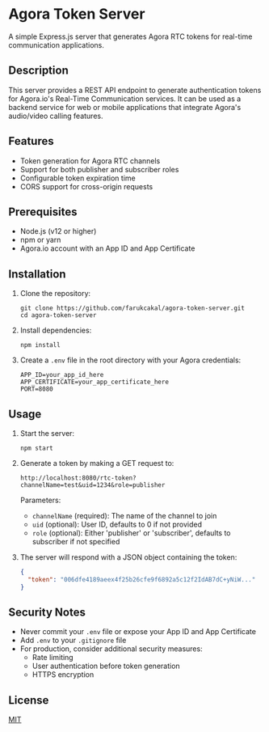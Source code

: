 # Agora Token Server

A simple Express.js server that generates Agora RTC tokens for real-time communication applications.

## Description

This server provides a REST API endpoint to generate authentication tokens for Agora.io's Real-Time Communication services. It can be used as a backend service for web or mobile applications that integrate Agora's audio/video calling features.

## Features

- Token generation for Agora RTC channels
- Support for both publisher and subscriber roles
- Configurable token expiration time
- CORS support for cross-origin requests

## Prerequisites

- Node.js (v12 or higher)
- npm or yarn
- Agora.io account with an App ID and App Certificate

## Installation

1. Clone the repository:
   ```
   git clone https://github.com/farukcakal/agora-token-server.git
   cd agora-token-server
   ```

2. Install dependencies:
   ```
   npm install
   ```

3. Create a `.env` file in the root directory with your Agora credentials:
   ```
   APP_ID=your_app_id_here
   APP_CERTIFICATE=your_app_certificate_here
   PORT=8080
   ```

## Usage

1. Start the server:
   ```
   npm start
   ```

2. Generate a token by making a GET request to:
   ```
   http://localhost:8080/rtc-token?channelName=test&uid=1234&role=publisher
   ```

   Parameters:
   - `channelName` (required): The name of the channel to join
   - `uid` (optional): User ID, defaults to 0 if not provided
   - `role` (optional): Either 'publisher' or 'subscriber', defaults to subscriber if not specified

3. The server will respond with a JSON object containing the token:
   ```json
   {
     "token": "006dfe4189aeex4f25b26cfe9f6892a5c12f2IdAB7dC+yNiW..."
   }
   ```

## Security Notes

- Never commit your `.env` file or expose your App ID and App Certificate
- Add `.env` to your `.gitignore` file
- For production, consider additional security measures:
  - Rate limiting
  - User authentication before token generation
  - HTTPS encryption

## License

[MIT](LICENSE)
